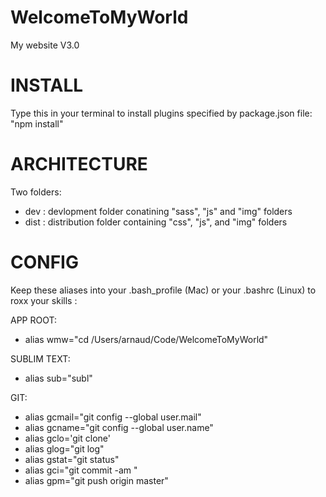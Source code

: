 # WelcomeToMyWorld
My website V3.0

# INSTALL
Type this in your terminal to install plugins specified by package.json file:
"npm install"

# ARCHITECTURE
Two folders:
- dev : devlopment folder conatining "sass", "js" and "img" folders
- dist : distribution folder containing "css", "js", and "img" folders

# CONFIG
Keep these aliases into your .bash_profile (Mac) or your .bashrc (Linux) to roxx your skills :

APP ROOT:
- alias wmw="cd /Users/arnaud/Code/WelcomeToMyWorld"

SUBLIM TEXT:
- alias sub="subl"

GIT:
- alias gcmail="git config --global user.mail"
- alias gcname="git config --global user.name"
- alias gclo='git clone'
- alias glog="git log"
- alias gstat="git status" 
- alias gci="git commit -am "
- alias gpm="git push origin master"